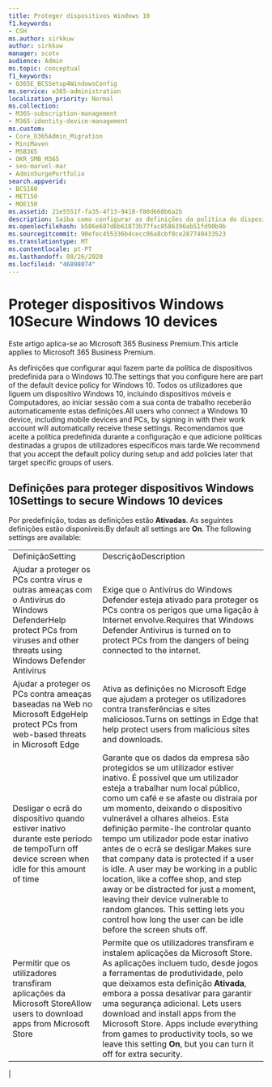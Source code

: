 ```yaml
---
title: Proteger dispositivos Windows 10
f1.keywords:
- CSH
ms.author: sirkkuw
author: sirkkuw
manager: scotv
audience: Admin
ms.topic: conceptual
f1_keywords:
- O365E_BCSSetup4WindowsConfig
ms.service: o365-administration
localization_priority: Normal
ms.collection:
- M365-subscription-management
- M365-identity-device-management
ms.custom:
- Core_O365Admin_Migration
- MiniMaven
- MSB365
- OKR_SMB_M365
- seo-marvel-mar
- AdminSurgePortfolio
search.appverid:
- BCS160
- MET150
- MOE150
ms.assetid: 21e5551f-fa35-4f13-9418-f80d668b6a2b
description: Saiba como configurar as definições da política do dispositivo predefinido que qualquer dispositivo Do Windows 10 receberá ao iniciar sessão na sua conta de trabalho ou escola.
ms.openlocfilehash: b586e687d6b61873b77fac8586396ab51fd90b9b
ms.sourcegitcommit: 90efec455336b4cecc06a8cbf0ce287740433523
ms.translationtype: MT
ms.contentlocale: pt-PT
ms.lasthandoff: 08/26/2020
ms.locfileid: "46898074"
---
```

# <a name="secure-windows-10-devices"></a><span data-ttu-id="90298-103">Proteger dispositivos Windows 10</span><span class="sxs-lookup"><span data-stu-id="90298-103">Secure Windows 10 devices</span></span>

<span data-ttu-id="90298-104">Este artigo aplica-se ao Microsoft 365 Business Premium.</span><span class="sxs-lookup"><span data-stu-id="90298-104">This article applies to Microsoft 365 Business Premium.</span></span>

<span data-ttu-id="90298-105">As definições que configurar aqui fazem parte da política de dispositivos predefinida para o Windows 10.</span><span class="sxs-lookup"><span data-stu-id="90298-105">The settings that you configure here are part of the default device policy for Windows 10.</span></span> <span data-ttu-id="90298-106">Todos os utilizadores que liguem um dispositivo Windows 10, incluindo dispositivos móveis e Computadores, ao iniciar sessão com a sua conta de trabalho receberão automaticamente estas definições.</span><span class="sxs-lookup"><span data-stu-id="90298-106">All users who connect a Windows 10 device, including mobile devices and PCs, by signing in with their work account will automatically receive these settings.</span></span> <span data-ttu-id="90298-107">Recomendamos que aceite a política predefinida durante a configuração e que adicione políticas destinadas a grupos de utilizadores específicos mais tarde.</span><span class="sxs-lookup"><span data-stu-id="90298-107">We recommend that you accept the default policy during setup and add policies later that target specific groups of users.</span></span>
  
## <a name="settings-to-secure-windows-10-devices"></a><span data-ttu-id="90298-108">Definições para proteger dispositivos Windows 10</span><span class="sxs-lookup"><span data-stu-id="90298-108">Settings to secure Windows 10 devices</span></span>

<span data-ttu-id="90298-p102">Por predefinição, todas as definições estão **Ativadas**. As seguintes definições estão disponíveis:</span><span class="sxs-lookup"><span data-stu-id="90298-p102">By default all settings are **On**. The following settings are available:</span></span>
  
|||
|:-----|:-----|
|<span data-ttu-id="90298-111">Definição</span><span class="sxs-lookup"><span data-stu-id="90298-111">Setting</span></span>  <br/> |<span data-ttu-id="90298-112">Descrição</span><span class="sxs-lookup"><span data-stu-id="90298-112">Description</span></span>  <br/> |
|<span data-ttu-id="90298-113">Ajudar a proteger os PCs contra vírus e outras ameaças com o Antivírus do Windows Defender</span><span class="sxs-lookup"><span data-stu-id="90298-113">Help protect PCs from viruses and other threats using Windows Defender Antivirus</span></span>  <br/> |<span data-ttu-id="90298-114">Exige que o Antivírus do Windows Defender esteja ativado para proteger os PCs contra os perigos que uma ligação à Internet envolve.</span><span class="sxs-lookup"><span data-stu-id="90298-114">Requires that Windows Defender Antivirus is turned on to protect PCs from the dangers of being connected to the internet.</span></span>  <br/> |
|<span data-ttu-id="90298-115">Ajudar a proteger os PCs contra ameaças baseadas na Web no Microsoft Edge</span><span class="sxs-lookup"><span data-stu-id="90298-115">Help protect PCs from web-based threats in Microsoft Edge</span></span>  <br/> |<span data-ttu-id="90298-116">Ativa as definições no Microsoft Edge que ajudam a proteger os utilizadores contra transferências e sites maliciosos.</span><span class="sxs-lookup"><span data-stu-id="90298-116">Turns on settings in Edge that help protect users from malicious sites and downloads.</span></span>  <br/> |
|<span data-ttu-id="90298-117">Desligar o ecrã do dispositivo quando estiver inativo durante este período de tempo</span><span class="sxs-lookup"><span data-stu-id="90298-117">Turn off device screen when idle for this amount of time</span></span>  <br/> |<span data-ttu-id="90298-p103">Garante que os dados da empresa são protegidos se um utilizador estiver inativo. É possível que um utilizador esteja a trabalhar num local público, como um café e se afaste ou distraia por um momento, deixando o dispositivo vulnerável a olhares alheios. Esta definição permite-lhe controlar quanto tempo um utilizador pode estar inativo antes de o ecrã se desligar.</span><span class="sxs-lookup"><span data-stu-id="90298-p103">Makes sure that company data is protected if a user is idle. A user may be working in a public location, like a coffee shop, and step away or be distracted for just a moment, leaving their device vulnerable to random glances. This setting lets you control how long the user can be idle before the screen shuts off.</span></span>  <br/> |
|<span data-ttu-id="90298-121">Permitir que os utilizadores transfiram aplicações da Microsoft Store</span><span class="sxs-lookup"><span data-stu-id="90298-121">Allow users to download apps from Microsoft Store</span></span>  <br/> |<span data-ttu-id="90298-p104">Permite que os utilizadores transfiram e instalem aplicações da Microsoft Store. As aplicações incluem tudo, desde jogos a ferramentas de produtividade, pelo que deixamos esta definição **Ativada**, embora a possa desativar para garantir uma segurança adicional.  </span><span class="sxs-lookup"><span data-stu-id="90298-p104">Lets users download and install apps from the Microsoft Store. Apps include everything from games to productivity tools, so we leave this setting **On**, but you can turn it off for extra security.  </span></span><br/> |
|